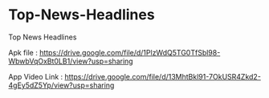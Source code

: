 # Top-News-Headlines
Top News Headlines

Apk file : https://drive.google.com/file/d/1PlzWdQ5TG0TfSbl98-WbwbVqOxBt0LB1/view?usp=sharing

App Video Link : https://drive.google.com/file/d/13MhtBkl91-7OkUSR4Zkd2-4gEy5dZ5Yp/view?usp=sharing

